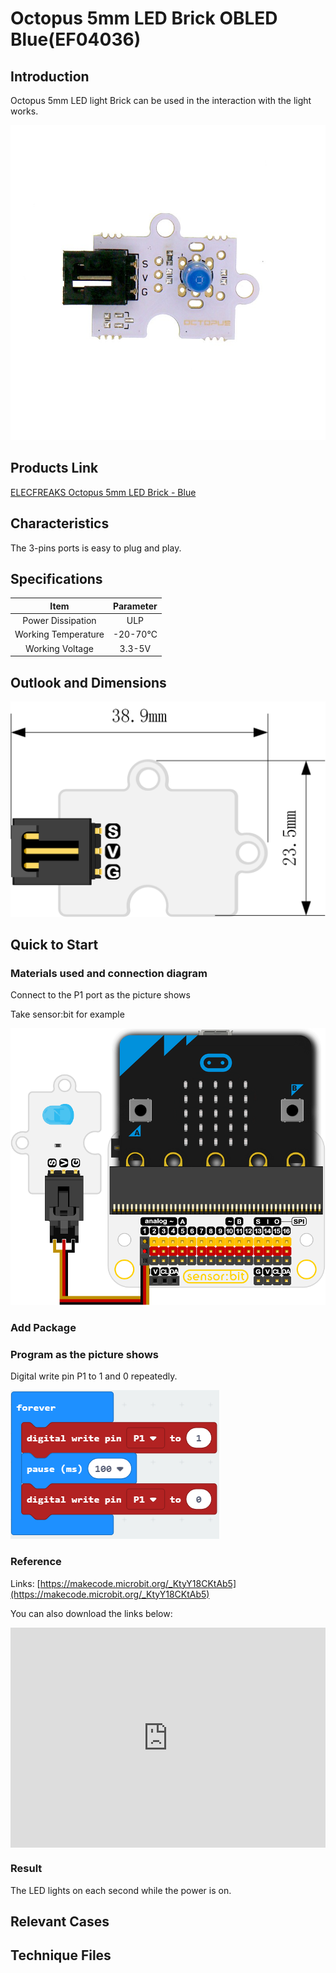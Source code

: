 # Octopus 5mm LED Brick OBLED  Blue(EF04036)

## Introduction

 Octopus 5mm LED light Brick can be used in the interaction with the light works.

 ![](./images/Raj46TF.jpg)

## Products Link

[ELECFREAKS Octopus 5mm LED Brick - Blue](https://shop.elecfreaks.com/products/elecfreaks-octopus-5mm-led-brick-blue?_pos=1&_sid=74b9b3960&_ss=r)

## Characteristics

 The 3-pins ports is easy to plug and play.

## Specifications


Item | Parameter 
:-: | :-: 
Power Dissipation|ULP
Working Temperature|-20-70℃
Working Voltage|3.3-5V

## Outlook and Dimensions


 ![](./images/oFiMInJ.png)

## Quick to Start


### Materials used and connection diagram

 Connect to the P1 port as the picture shows

  Take sensor:bit for example

![](./images/gPeDZkY.png)
### Add Package

### Program as the picture shows
 Digital write pin P1 to 1 and 0 repeatedly.

 ![](./images/vL9kUwl.png)

### Reference

Links: [https://makecode.microbit.org/_KtyY18CKtAb5](https://makecode.microbit.org/_KtyY18CKtAb5)

You can also download the links below:

<div style="position:relative;height:0;padding-bottom:70%;overflow:hidden;"><iframe style="position:absolute;top:0;left:0;width:100%;height:100%;" src="https://makecode.microbit.org/#pub:_KtyY18CKtAb5" frameborder="0" sandbox="allow-popups allow-forms allow-scripts allow-same-origin"></iframe></div>  


### Result
 The LED lights on each second while the power is on.

## Relevant Cases


## Technique Files

